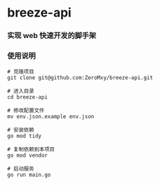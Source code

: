 # breeze-api

### 实现 web 快速开发的脚手架

### 使用说明
```
# 克隆项目
git clone git@github.com:ZeroMxy/breeze-api.git

# 进入目录
cd breeze-api

# 修改配置文件
mv env.json.example env.json

# 安装依赖
go mod tidy

# 复制依赖到本项目
go mod vendor

# 启动服务
go run main.go
```